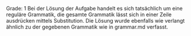 Grade: 1
Bei der Lösung der Aufgabe handelt es sich tatsächlich um eine reguläre Grammatik, die gesamte Grammatik lässt sich in einer Zeile ausdrücken mittels Substitution.
Die Lösung wurde ebenfalls wie verlangt ähnlich zu der gegebenen Grammatik wie in grammar.md verfasst.
